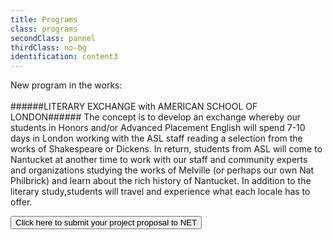 ```yaml
---
title: Programs
class: programs
secondClass: pannel
thirdClass: no-bg
identification: content3
---
```

New program in the works:<br/><br/>
######LITERARY EXCHANGE with AMERICAN SCHOOL OF LONDON######
The concept is to develop an exchange whereby our students in Honors and/or Advanced Placement English will spend 7-10 days in London working with the ASL staff reading a selection from the works of Shakespeare or Dickens.  In return, students from ASL will come to Nantucket at another time to work with our staff and community experts and organizations studying the works of Melville (or perhaps our own Nat Philbrick) and learn about the rich history of Nantucket.  In addition to the literary study,students will travel and experience what each locale has to offer.

<a href="/proposal-form.html"> <button id="form-link">Click here to submit your project proposal to NET</button></a>